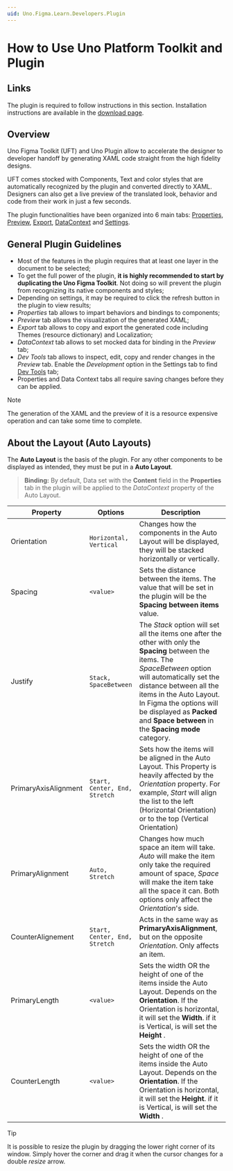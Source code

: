 ```yaml
---
uid: Uno.Figma.Learn.Developers.Plugin
---
```


# How to Use Uno Platform Toolkit and Plugin

## Links

The plugin is required to follow instructions in this section. Installation instructions are available in the [download page](../../download.md).

## Overview

Uno Figma Toolkit (UFT) and Uno Plugin allow to accelerate the designer to developer handoff by generating XAML code straight from the high fidelity designs.

UFT comes stocked with Components, Text and color styles that are automatically recognized by the plugin and converted directly to XAML. Designers can also get a live preview of the translated look, behavior and code from their work in just a few seconds.

The plugin functionalities have been organized into 6 main tabs: [Properties](properties-tab.md), [Preview](preview-tab.md), [Export](export-tab.md), [DataContext](datacontext-tab.md) and [Settings](settings-tab.md).

## General Plugin Guidelines

- Most of the features in the plugin requires that at least one layer in the document to be selected;
- To get the full power of the plugin, **it is highly recommended to start by duplicating the Uno Figma Toolkit**. Not doing so will prevent the plugin from recognizing its native components and styles;
- Depending on settings, it may be required to click the refresh button in the plugin to view results;
- *Properties* tab allows to impart behaviors and bindings to components;
- *Preview* tab allows the visualization of the generated XAML;
- *Export* tab allows to copy and export the generated code including Themes (resource dictionary) and Localization;
- *DataContext* tab allows to set mocked data for binding in the *Preview* tab;
- *Dev Tools* tab allows to inspect, edit, copy and render changes in the *Preview* tab. Enable the *Development* option in the Settings tab to find [Dev Tools](devtools-tab.md) tab;
- Properties and Data Context tabs all require saving changes before they can be applied.

> [!NOTE]
> The generation of the XAML and the preview of it is a resource expensive operation and can take some time to complete.

## About the Layout (Auto Layouts)

The **Auto Layout** is the basis of the plugin. For any other components to be displayed as intended, they must be put in a **Auto Layout**.

> **Binding:** By default, Data set with the **Content** field in the **Properties** tab in the plugin will be applied to the *DataContext* property of the Auto Layout.



| Property             | Options                       | Description                                                  |
| -------------------- | ----------------------------- | ------------------------------------------------------------ |
| Orientation          | `Horizontal, Vertical`        | Changes how the components in the Auto Layout will be displayed, they will be stacked horizontally or vertically. |
| Spacing              | `<value>`                     | Sets the distance between the items. The value that will be set in the plugin will be the **Spacing between items** value. |
| Justify              | `Stack, SpaceBetween`         | The *Stack* option will set all the items one after the other with only the **Spacing** between the items. The *SpaceBetween* option will automatically set the distance between all the items in the Auto Layout. In Figma the options will be displayed as **Packed** and **Space between** in the **Spacing mode** category. |
| PrimaryAxisAlignment | `Start, Center, End, Stretch` | Sets how the items will be aligned in the Auto Layout. This Property is heavily affected by the *Orientation* property. For example, *Start* will align the list to the left (Horizontal Orientation) or to the top (Vertical Orientation) |
| PrimaryAlignment     | `Auto, Stretch`               | Changes how much space an item will take. *Auto* will make the item only take the required amount of space, *Space* will make the item take all the space it can. Both options only affect the *Orientation*'s side. |
| CounterAlignement    | `Start, Center, End, Stretch` | Acts in the same way as **PrimaryAxisAlignment**, but on the opposite *Orientation*. Only affects an item. |
| PrimaryLength        | `<value>`                     | Sets the width OR the height of one of the items inside the Auto Layout. Depends on the **Orientation**. If the Orientation is horizontal, it will set the **Width**. if it is Vertical, is will set the **Height** . |
| CounterLength        | `<value>`                     | Sets the width OR the height of one of the items inside the Auto Layout. Depends on the **Orientation**. If the Orientation is horizontal, it will set the **Height**. if it is Vertical, is will set the **Width** . |


> [!TIP]
> It is possible to resize the plugin by dragging the lower right corner of its window. Simply hover the corner and drag it when the cursor changes for a double *resize* arrow.

